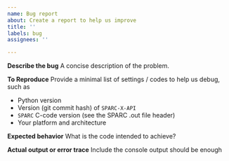 ```yaml
---
name: Bug report
about: Create a report to help us improve
title: ''
labels: bug
assignees: ''

---
```


**Describe the bug**
A concise description of the problem.

**To Reproduce**
Provide a minimal list of settings / codes to help us debug, such as
- Python version
- Version (git commit hash) of `SPARC-X-API`
- `SPARC` C-code version (see the SPARC .out file header)
- Your platform and architecture
 
**Expected behavior**
What is the code intended to achieve?

**Actual output or error trace**
Include the console output should be enough
